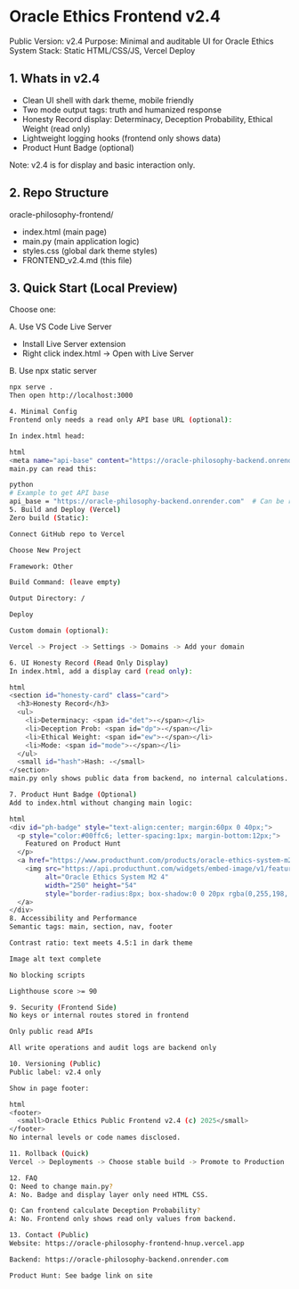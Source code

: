 # Oracle Ethics Frontend v2.4

Public Version: v2.4
Purpose: Minimal and auditable UI for Oracle Ethics System
Stack: Static HTML/CSS/JS, Vercel Deploy

## 1. Whats in v2.4
- Clean UI shell with dark theme, mobile friendly
- Two mode output tags: truth and humanized response
- Honesty Record display: Determinacy, Deception Probability, Ethical Weight (read only)
- Lightweight logging hooks (frontend only shows data)
- Product Hunt Badge (optional)

Note: v2.4 is for display and basic interaction only.

## 2. Repo Structure

oracle-philosophy-frontend/
- index.html (main page)
- main.py (main application logic)
- styles.css (global dark theme styles)
- FRONTEND_v2.4.md (this file)

## 3. Quick Start (Local Preview)

Choose one:

A. Use VS Code Live Server
- Install Live Server extension
- Right click index.html -> Open with Live Server

B. Use npx static server
```bash
npx serve .
Then open http://localhost:3000

4. Minimal Config
Frontend only needs a read only API base URL (optional):

In index.html head:

html
<meta name="api-base" content="https://oracle-philosophy-backend.onrender.com" />
main.py can read this:

python
# Example to get API base
api_base = "https://oracle-philosophy-backend.onrender.com"  # Can be read from meta tag
5. Build and Deploy (Vercel)
Zero build (Static):

Connect GitHub repo to Vercel

Choose New Project

Framework: Other

Build Command: (leave empty)

Output Directory: /

Deploy

Custom domain (optional):

Vercel -> Project -> Settings -> Domains -> Add your domain

6. UI Honesty Record (Read Only Display)
In index.html, add a display card (read only):

html
<section id="honesty-card" class="card">
  <h3>Honesty Record</h3>
  <ul>
    <li>Determinacy: <span id="det">-</span></li>
    <li>Deception Prob: <span id="dp">-</span></li>
    <li>Ethical Weight: <span id="ew">-</span></li>
    <li>Mode: <span id="mode">-</span></li>
  </ul>
  <small id="hash">Hash: -</small>
</section>
main.py only shows public data from backend, no internal calculations.

7. Product Hunt Badge (Optional)
Add to index.html without changing main logic:

html
<div id="ph-badge" style="text-align:center; margin:60px 0 40px;">
  <p style="color:#00ffc6; letter-spacing:1px; margin-bottom:12px;">
    Featured on Product Hunt
  </p>
  <a href="https://www.producthunt.com/products/oracle-ethics-system-m2-4" target="_blank">
    <img src="https://api.producthunt.com/widgets/embed-image/v1/featured.svg?post_id=1030076&theme=light"
         alt="Oracle Ethics System M2 4"
         width="250" height="54"
         style="border-radius:8px; box-shadow:0 0 20px rgba(0,255,198,.18);" />
  </a>
</div>
8. Accessibility and Performance
Semantic tags: main, section, nav, footer

Contrast ratio: text meets 4.5:1 in dark theme

Image alt text complete

No blocking scripts

Lighthouse score >= 90

9. Security (Frontend Side)
No keys or internal routes stored in frontend

Only public read APIs

All write operations and audit logs are backend only

10. Versioning (Public)
Public label: v2.4 only

Show in page footer:

html
<footer>
  <small>Oracle Ethics Public Frontend v2.4 (c) 2025</small>
</footer>
No internal levels or code names disclosed.

11. Rollback (Quick)
Vercel -> Deployments -> Choose stable build -> Promote to Production

12. FAQ
Q: Need to change main.py?
A: No. Badge and display layer only need HTML CSS.

Q: Can frontend calculate Deception Probability?
A: No. Frontend only shows read only values from backend.

13. Contact (Public)
Website: https://oracle-philosophy-frontend-hnup.vercel.app

Backend: https://oracle-philosophy-backend.onrender.com

Product Hunt: See badge link on site
